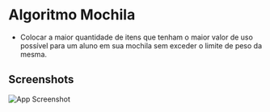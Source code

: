 # Algoritmo Mochila
- Colocar a maior quantidade de itens que tenham o maior valor de uso possível para um aluno em sua mochila sem exceder o limite de peso da mesma.
## Screenshots
![App Screenshot](https://imgur.com/vQiytvW.png)

